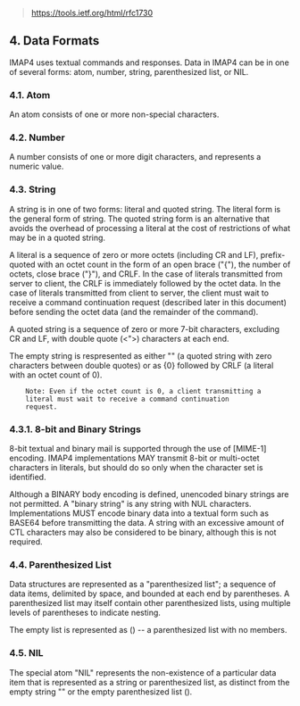 > https://tools.ietf.org/html/rfc1730

## 4. Data Formats
IMAP4 uses textual commands and responses.  Data in IMAP4 can be in
   one of several forms: atom, number, string, parenthesized list, or
   NIL.


### 4.1.    Atom

   An atom consists of one or more non-special characters.


### 4.2.    Number

   A number consists of one or more digit characters, and represents a
   numeric value.


### 4.3.    String

   A string is in one of two forms: literal and quoted string.  The
   literal form is the general form of string.  The quoted string form
   is an alternative that avoids the overhead of processing a literal at
   the cost of restrictions of what may be in a quoted string.

   A literal is a sequence of zero or more octets (including CR and LF),
   prefix-quoted with an octet count in the form of an open brace ("{"),
   the number of octets, close brace ("}"), and CRLF.  In the case of
   literals transmitted from server to client, the CRLF is immediately
   followed by the octet data.  In the case of literals transmitted from
   client to server, the client must wait to receive a command
   continuation request (described later in this document) before
   sending the octet data (and the remainder of the command).

   A quoted string is a sequence of zero or more 7-bit characters,
   excluding CR and LF, with double quote (<">) characters at each end.

   The empty string is respresented as either "" (a quoted string with
   zero characters between double quotes) or as {0} followed by CRLF (a
   literal with an octet count of 0).

        Note: Even if the octet count is 0, a client transmitting a
        literal must wait to receive a command continuation
        request.

### 4.3.1.  8-bit and Binary Strings

   8-bit textual and binary mail is supported through the use of
   [MIME-1] encoding.  IMAP4 implementations MAY transmit 8-bit or
   multi-octet characters in literals, but should do so only when the
   character set is identified.

   Although a BINARY body encoding is defined, unencoded binary strings
   are not permitted.  A "binary string" is any string with NUL
   characters.  Implementations MUST encode binary data into a textual
   form such as BASE64 before transmitting the data.  A string with an
   excessive amount of CTL characters may also be considered to be
   binary, although this is not required.


### 4.4.    Parenthesized List

   Data structures are represented as a "parenthesized list"; a sequence
   of data items, delimited by space, and bounded at each end by
   parentheses.  A parenthesized list may itself contain other
   parenthesized lists, using multiple levels of parentheses to indicate
   nesting.

   The empty list is represented as () -- a parenthesized list with no
   members.


### 4.5.    NIL

   The special atom "NIL" represents the non-existence of a particular
   data item that is represented as a string or parenthesized list, as
   distinct from the empty string "" or the empty parenthesized list ().
